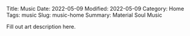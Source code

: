 Title: Music
Date: 2022-05-09
Modified: 2022-05-09
Category: Home
Tags: music
Slug: music-home
Summary: Material Soul Music

Fill out art description here.

